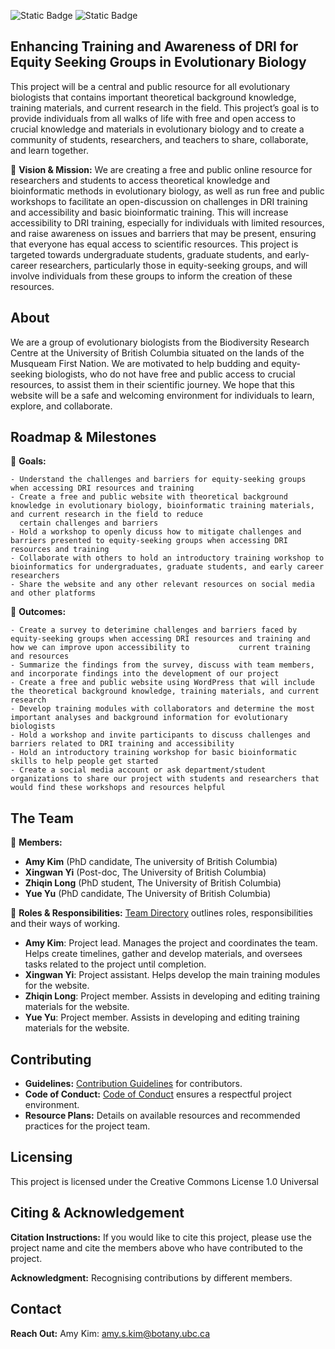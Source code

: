 ![Static Badge](https://img.shields.io/badge/License-CC_BY_1.0-purple) ![Static Badge](https://img.shields.io/badge/Deps-Up--to--date-green)


## Enhancing Training and Awareness of DRI for Equity Seeking Groups in Evolutionary Biology

This project will be a central and public resource for all evolutionary biologists that contains important theoretical background knowledge, training materials, and current research in the field. This project’s goal is to provide individuals from all walks of life with free and open access to crucial knowledge and materials in evolutionary biology and to create a community of students, researchers, and teachers to share, collaborate, and learn together.

🌱 **Vision & Mission:** We are creating a free and public online resource for researchers and students to access theoretical knowledge and bioinformatic methods in evolutionary biology, as well as run free and public workshops to facilitate an open-discussion on challenges in DRI training and accessibility and basic bioinformatic training. This will increase accessibility to DRI training, especially for individuals with limited resources, and raise awareness on issues and barriers that may be present, ensuring that everyone has equal access to scientific resources. This project is targeted towards undergraduate students, graduate students, and early-career researchers, particularly those in equity-seeking groups, and will involve individuals from these groups to inform the creation of these resources.
## About

We are a group of evolutionary biologists from the Biodiversity Research Centre at the University of British Columbia situated on the lands of the Musqueam First Nation. We are motivated to help budding and equity-seeking biologists, who do not have free and public access to crucial resources, to assist them in their scientific journey. We hope that this website will be a safe and welcoming environment for individuals to learn, explore, and collaborate.

## Roadmap & Milestones

🌱 **Goals:** 

    - Understand the challenges and barriers for equity-seeking groups when accessing DRI resources and training
    - Create a free and public website with theoretical background knowledge in evolutionary biology, bioinformatic training materials, and current research in the field to reduce
      certain challenges and barriers
    - Hold a workshop to openly dicuss how to mitigate challenges and barriers presented to equity-seeking groups when accessing DRI resources and training
    - Collaborate with others to hold an introductory training workshop to bioinformatics for undergraduates, graduate students, and early career researchers
    - Share the website and any other relevant resources on social media and other platforms 

🌱 **Outcomes:** 

    - Create a survey to deterimine challenges and barriers faced by equity-seeking groups when accessing DRI resources and training and how we can improve upon accessibility to           current training and resources
    - Summarize the findings from the survey, discuss with team members, and incorporate findings into the development of our project
    - Create a free and public website using WordPress that will include the theoretical background knowledge, training materials, and current research
    - Develop training modules with collaborators and determine the most important analyses and background information for evolutionary biologists
    - Hold a workshop and invite participants to discuss challenges and barriers related to DRI training and accessibility
    - Hold an introductory training workshop for basic bioinformatic skills to help people get started
    - Create a social media account or ask department/student organizations to share our project with students and researchers that would find these workshops and resources helpful

## The Team

🌱 **Members:**
- **Amy Kim** (PhD candidate, The university of British Columbia)
- **Xingwan Yi** (Post-doc, The University of British Columbia)
- **Zhiqin Long** (PhD student, The University of British Columbia)
- **Yue Yu** (PhD candidate, The University of British Columbia)
  
🌱 **Roles & Responsibilities:** [Team Directory](link-to-directory) outlines roles, responsibilities and their ways of working.
- **Amy Kim**: Project lead. Manages the project and coordinates the team. Helps create timelines, gather and develop materials, and oversees tasks related to the project until completion.
- **Xingwan Yi**: Project assistant. Helps develop the main training modules for the website.
- **Zhiqin Long**: Project member. Assists in developing and editing training materials for the website.
- **Yue Yu**: Project member. Assists in developing and editing training materials for the website.
  
## Contributing

- **Guidelines:** [Contribution Guidelines](link-to-guidelines) for contributors.
- **Code of Conduct:** [Code of Conduct](https://github.com/amykim17/Enhancing-Training-and-Awareness-of-DRI-for-Equity-Seeking-Groups-in-Evolutionary-Biology/blob/main/CODE_OF_CONDUCT.md) ensures a respectful project environment.
- **Resource Plans:** Details on available resources and recommended practices for the project team.

## Licensing

This project is licensed under the Creative Commons License 1.0 Universal

## Citing & Acknowledgement

**Citation Instructions:** If you would like to cite this project, please use the project name and cite the members above who have contributed to the project.

**Acknowledgment:** Recognising contributions by different members.

## Contact

**Reach Out:** 
Amy Kim: amy.s.kim@botany.ubc.ca
